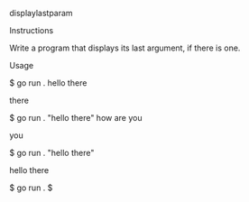 displaylastparam


Instructions

Write a program that displays its last argument, if there is one.



Usage



$ go run . hello there

there


$ go run . "hello there" how are you

you


$ go run . "hello there"

hello there


$ go run .
$
